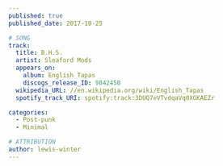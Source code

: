 ```yaml
---
published: true
published_date: 2017-10-25

# SONG
track:
  title: B.H.S.
  artist: Sleaford Mods
  appears_on:
    album: English Tapas
    discogs_release_ID: 9842458
  wikipedia_URL: //en.wikipedia.org/wiki/English_Tapas
  spotify_track_URI: spotify:track:3DUQ7eVTvdqaVq0XGKAEZr

categories:
  - Post-punk
  - Minimal

# ATTRIBUTION
author: lewis-winter
---
```

